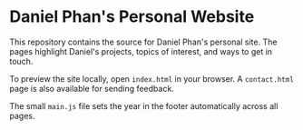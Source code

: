 # Daniel Phan's Personal Website

This repository contains the source for Daniel Phan's personal site. The pages highlight Daniel's projects, topics of interest, and ways to get in touch.

To preview the site locally, open `index.html` in your browser. A `contact.html` page is also available for sending feedback.

The small `main.js` file sets the year in the footer automatically across all pages.
